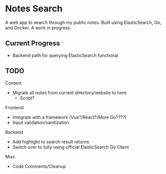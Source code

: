 # Notes Search

A web app to search through my public notes. Built using ElasticSearch, Go, and Docker. A work in progress.

## Current Progress

- Backend path for querying ElasticSearch functional

## TODO

Content

- Migrate all notes from current directory/website to here
  - Script?

Frontend

- Integrate with a framework (Vue?/React?/More Go????)
- Input validation/sanitization

Backend

- Add highlight to search result returns
- Switch over to fully using official ElasticSearch Go Client

Misc.

- Code Comments/Cleanup

